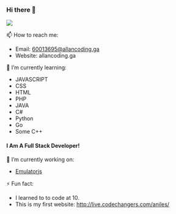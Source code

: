 ### Hi there 👋
<img align="center" src="https://github-readme-stats.vercel.app/api?username=allancoding&count_private=true&border_radius=8&theme=tokyonight&include_all_commits=true">

📫 How to reach me:
- Email: 60013695@allancoding.ga
- Website: allancoding.ga

🌱 I’m currently learning:
- JAVASCRIPT
- CSS
- HTML
- PHP
- JAVA
- C#
- Python
- Go
- Some C++

#### I Am A Full Stack Developer!

🔭 I’m currently working on:
- [Emulatorjs](https://github.com/ethanaobrien/emulatorjs)

⚡ Fun fact:
- I learned to to code at 10.
- This is my first website: http://live.codechangers.com/aniles/

<!--
**allancoding/allancoding** is a ✨ _special_ ✨ repository because its `README.md` (this file) appears on your GitHub profile.

Here are some ideas to get you started:

- 🔭 I’m currently working on ...
- 🌱 I’m currently learning ...
- 👯 I’m looking to collaborate on ...
- 🤔 I’m looking for help with ...
- 💬 Ask me about ...
- 📫 How to reach me: ...
- 😄 Pronouns: ...
- ⚡ Fun fact: ...
-->
